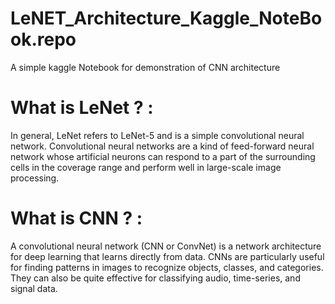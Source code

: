 # LeNET_Architecture_Kaggle_NoteBook.repo
A simple kaggle Notebook for demonstration of CNN architecture
# What is LeNet ? :
In general, LeNet refers to LeNet-5 and is a simple convolutional neural network.
Convolutional neural networks are a kind of feed-forward neural network whose artificial neurons can respond to a part of the surrounding cells in the coverage range and perform well in large-scale image processing.
# What is CNN ? :
A convolutional neural network (CNN or ConvNet) is a network architecture for deep learning that learns directly from data.
CNNs are particularly useful for finding patterns in images to recognize objects, classes, and categories.
They can also be quite effective for classifying audio, time-series, and signal data.
